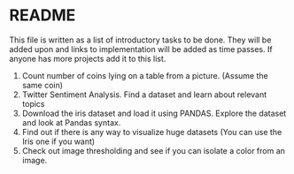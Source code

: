 # README

This file is written as a list of introductory tasks to be done. They will be added upon and links to implementation will be added as time passes. 
If anyone has more projects add it to this list.

1) Count number of coins lying on a table from a picture. (Assume the same coin)
2) Twitter Sentiment Analysis. Find a dataset and learn about relevant topics
3) Download the iris dataset and load it using PANDAS. Explore the dataset and look at Pandas syntax.
4) Find out if there is any way to visualize huge datasets (You can use the Iris one if you want)
5) Check out image thresholding and see if you can isolate a color from an image.


